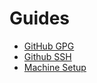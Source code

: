 # Guides

* [GitHub GPG](./github-gpg.md)
* [Github SSH](./github-ssh.md)
* [Machine Setup](./machine-setup.md)
